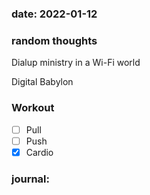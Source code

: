 ### date: 2022-01-12

### random thoughts
Dialup ministry in a Wi-Fi world  
  
Digital Babylon

### Workout
- [ ] Pull
- [ ] Push
- [x] Cardio

### journal:




